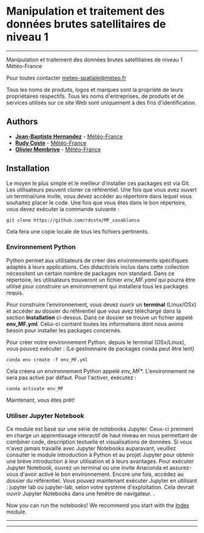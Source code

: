 # Manipulation et traitement des données brutes satellitaires de niveau 1


<hr>


Manipulation et traitement des données brutes satellitaires de niveau 1
Météo-France

Pour toutes contacter meteo-spatiale@meteo.fr

Tous les noms de produits, logos et marques sont la propriété de leurs propriétaires respectifs.
Tous les noms d'entreprises, de produits et de services utilisés sur ce site Web sont uniquement à des fins d'identification.

## Authors

* [**Jean-Baptiste Hernandez**](mailto://jean-baptiste.hernandez@meteo.fr) - [Météo-France](https://meteofrance.com/)
* [**Rudy Coste**](mailto://rudy.coste@meteo.fr) - [Météo-France](https://meteofrance.com/)
* [**Olivier Membrive**](mailto://osi-saf.manager@meteo.fr) - [Météo-France](https://meteofrance.com/)


## Installation

Le moyen le plus simple et le meilleur d’installer ces packages est via Git. Les utilisateurs peuvent cloner ce référentiel.
Une fois que vous avez ouvert un terminal/une invite, vous devez accéder au répertoire dans lequel vous souhaitez placer le code. 
Une fois que vous êtes dans le bon répertoire, vous devez exécuter la commande suivante :

`git clone https://github.com/rdcste/MF_casablanca`

Cela fera une copie locale de tous les fichiers pertinents.



### Environnement Python

Python permet aux utilisateurs de créer des environnements spécifiques adaptés à leurs applications.
Ces didacticiels inclus dans cette collection nécessitent un certain nombre de packages non standard. Dans ce répertoire, les utilisateurs trouveront un fichier *env_MF.yaml* qui pourra être utilisé pour
construire un environnement qui installera tous les packages requis.

Pour construire l'environnement, vous devez ouvrir un **terminal** (Linux/OSx) et accéder au dossier du référentiel que vous avez téléchargé dans la section **Installation** ci-dessus. Dans ce dossier se trouve un fichier appelé **env_MF.yml**. Celui-ci contient toutes les informations dont nous avons besoin pour installer les packages concernés.

Pour créer notre environnement Python, depuis le terminal (OSx/Linux), vous pouvez exécuter :
(Le gestionnaire de packages conda peut être lent)

`conda env create -f env_MF.yml `

Cela créera un environnement Python appelé *env_MF**. L'environnement ne sera pas activé par défaut. Pour l'activer, exécutez :

`conda activate env_MF`

Maintenant, vous êtes prêt!

### Utiliser Jupyter Notebook

Ce module est basé sur une série de notebooks Jupyter. Ceux-ci prennent en charge un apprentissage interactif de haut niveau en nous permettant de combiner code, description textuelle et visualisations de données. Si vous n'avez jamais travaillé avec Jupyter Notebooks auparavant, veuillez consulter le module Introduction à Python et au projet Jupyter pour obtenir une brève introduction à leur utilisation et à leurs avantages.
Pour exécuter Jupyter Notebook, ouvrez un terminal ou une invite Anaconda et assurez-vous d'avoir activé le bon environnement. Encore une fois, accédez au dossier du référentiel. Vous pouvez maintenant exécuter Jupyter en utilisant :
jupyter lab ou jupyter-lab, selon votre système d'exploitation.
Cela devrait ouvrir Jupyter Notebooks dans une fenêtre de navigateur. .

Now you can run the notebooks! We recommend you start with the [Index](./Index.ipynb) module.



<hr>
<hr>